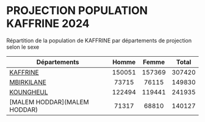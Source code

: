 # PROJECTION POPULATION KAFFRINE 2024
	
Répartition de la population de KAFFRINE par départements de projection selon le sexe
	
| Départements  | Homme | Femme | Total |
| --------- |:-----:|:-----:|:-----:|
| [KAFFRINE](KAFFRINE) | 150051 | 157369 | 307420 |
| [MBIRKILANE](MBIRKILANE) | 73715 | 76115 | 149830 |
| [KOUNGHEUL](KOUNGHEUL) | 122494 | 119441 | 241935 |
| [MALEM HODDAR](MALEM HODDAR) | 71317 | 68810 | 140127 |
